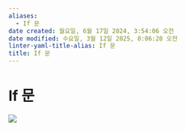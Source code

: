 ```yaml
---
aliases:
  - If 문
date created: 월요일, 6월 17일 2024, 3:54:06 오전
date modified: 수요일, 3월 12일 2025, 8:06:28 오전
linter-yaml-title-alias: If 문
title: If 문
---
```


# If 문

![](https://i.imgur.com/ZNcPLJY.png)
